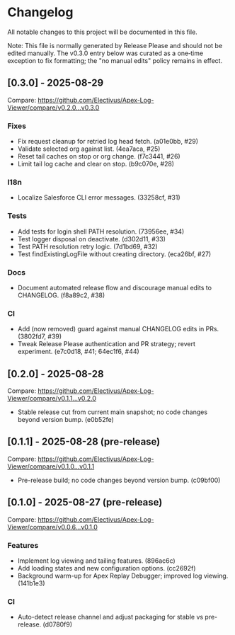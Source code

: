 # Changelog

All notable changes to this project will be documented in this file.

Note: This file is normally generated by Release Please and should not be edited manually. The v0.3.0 entry below was curated as a one‑time exception to fix formatting; the "no manual edits" policy remains in effect.

## [0.3.0] - 2025-08-29

Compare: https://github.com/Electivus/Apex-Log-Viewer/compare/v0.2.0...v0.3.0

### Fixes
- Fix request cleanup for retried log head fetch. (a01e0bb, #29)
- Validate selected org against list. (4ea7aca, #25)
- Reset tail caches on stop or org change. (f7c3441, #26)
- Limit tail log cache and clear on stop. (b9c070e, #28)

### I18n
- Localize Salesforce CLI error messages. (33258cf, #31)

### Tests
- Add tests for login shell PATH resolution. (73956ee, #34)
- Test logger disposal on deactivate. (d302d11, #33)
- Test PATH resolution retry logic. (7d1bd69, #32)
- Test findExistingLogFile without creating directory. (eca26bf, #27)

### Docs
- Document automated release flow and discourage manual edits to CHANGELOG. (f8a89c2, #38)

### CI
- Add (now removed) guard against manual CHANGELOG edits in PRs. (3802fd7, #39)
- Tweak Release Please authentication and PR strategy; revert experiment. (e7c0d18, #41; 64ec1f6, #44)

## [0.2.0] - 2025-08-28

Compare: https://github.com/Electivus/Apex-Log-Viewer/compare/v0.1.1...v0.2.0

- Stable release cut from current main snapshot; no code changes beyond version bump. (e0b52fe)

## [0.1.1] - 2025-08-28 (pre-release)

Compare: https://github.com/Electivus/Apex-Log-Viewer/compare/v0.1.0...v0.1.1

- Pre-release build; no code changes beyond version bump. (c09bf00)

## [0.1.0] - 2025-08-27 (pre-release)

Compare: https://github.com/Electivus/Apex-Log-Viewer/compare/v0.0.6...v0.1.0

### Features
- Implement log viewing and tailing features. (896ac6c)
- Add loading states and new configuration options. (cc2692f)
- Background warm-up for Apex Replay Debugger; improved log viewing. (141b1e3)

### CI
- Auto-detect release channel and adjust packaging for stable vs pre-release. (d0780f9)
